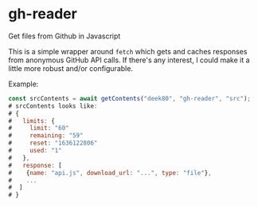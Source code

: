 # gh-reader
Get files from Github in Javascript

This is a simple wrapper around `fetch` which gets and caches responses
from anonymous GitHub API calls. If there's any interest, I could make
it a little more robust and/or configurable.

Example:
```js
const srcContents = await getContents("deek80", "gh-reader", "src");
# srcContents looks like:
# {
#   limits: {
#     limit: "60"
#     remaining: "59"
#     reset: "1636122806"
#     used: "1"
#   },
#   response: [
#    {name: "api.js", download_url: "...", type: "file"},
#    ...
#  ]
# }

